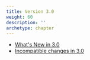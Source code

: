 ```yaml
---
title: Version 3.0
weight: 60
description: ''
archetype: chapter
---
```

- [What's New in 3.0](whats-new-in-3-0.md)
- [Incompatible changes in 3.0](incompatible-changes-in-3-0.md)
